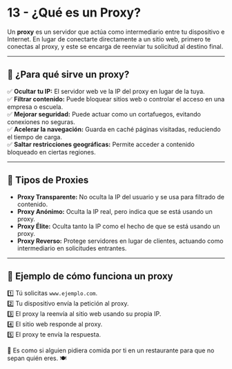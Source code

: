 # 13 - ¿Qué es un Proxy?  

Un **proxy** es un servidor que actúa como intermediario entre tu dispositivo e Internet. En lugar de conectarte directamente a un sitio web, primero te conectas al proxy, y este se encarga de reenviar tu solicitud al destino final.  

---

## 🔹 ¿Para qué sirve un proxy?  
✅ **Ocultar tu IP:** El servidor web ve la IP del proxy en lugar de la tuya.  
✅ **Filtrar contenido:** Puede bloquear sitios web o controlar el acceso en una empresa o escuela.  
✅ **Mejorar seguridad:** Puede actuar como un cortafuegos, evitando conexiones no seguras.  
✅ **Acelerar la navegación:** Guarda en caché páginas visitadas, reduciendo el tiempo de carga.  
✅ **Saltar restricciones geográficas:** Permite acceder a contenido bloqueado en ciertas regiones.  

---

## 🔹 Tipos de Proxies  
- **Proxy Transparente:** No oculta la IP del usuario y se usa para filtrado de contenido.  
- **Proxy Anónimo:** Oculta la IP real, pero indica que se está usando un proxy.  
- **Proxy Élite:** Oculta tanto la IP como el hecho de que se está usando un proxy.  
- **Proxy Reverso:** Protege servidores en lugar de clientes, actuando como intermediario en solicitudes entrantes.  

---

## 🔹 Ejemplo de cómo funciona un proxy  
1️⃣ Tú solicitas `www.ejemplo.com`.  
2️⃣ Tu dispositivo envía la petición al proxy.  
3️⃣ El proxy la reenvía al sitio web usando su propia IP.  
4️⃣ El sitio web responde al proxy.  
5️⃣ El proxy te envía la respuesta.  

📌 Es como si alguien pidiera comida por ti en un restaurante para que no sepan quién eres. 🍽️  

